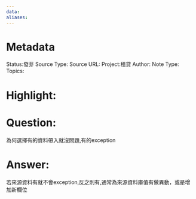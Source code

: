 ```yaml
---
data:
aliases:
---
```

# Metadata
Status:發芽
Source Type:
Source URL:
Project:租貸
Author:
Note Type:
Topics:


# Highlight:

# Question:
為何選擇有的資料帶入就沒問題,有的exception
# Answer:
若來源資料有就不會exception,反之則有,通常為來源資料庫值有做異動，或是增加新欄位